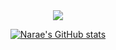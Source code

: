 <!--
## Hi there 👋

**Saturn1031/Saturn1031** is a ✨ _special_ ✨ repository because its `README.md` (this file) appears on your GitHub profile.

Here are some ideas to get you started:

- 🔭 I’m currently working on ...
- 🌱 I’m currently learning ...
- 👯 I’m looking to collaborate on ...
- 🤔 I’m looking for help with ...
- 💬 Ask me about ...
- 📫 How to reach me: ...
- 😄 Pronouns: ...
- ⚡ Fun fact: ...
-->

<div align="center">

<img src="https://capsule-render.vercel.app/api?type=venom&color=DEBFBF&height=300&section=header&text=Narae%20Gwon%27s%20Github&fontSize=50&stroke=DEBFBF" />


[![Narae's GitHub stats](https://github-readme-stats.vercel.app/api?username=Saturn1031&show_icons=true&count_private=true&theme=dark)](https://github.com/anuraghazra/github-readme-stats)

</div>
